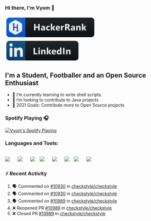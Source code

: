 ### Hi there, I'm Vyom 👋

<a href="https://www.hackerrank.com/VyomYadav">
    <img src="https://github.com/MikeCodesDotNET/ColoredBadges/blob/master/svg/dev/services/hackerrank.svg" alt="hackerrank" style="vertical-align:top; margin:6px 4px">
</a> 
<a href="https://www.linkedin.com/in/vyom-yadav-66a97918b/">
    <img src="https://github.com/MikeCodesDotNET/ColoredBadges/blob/master/svg/social/linkedin.svg" alt="gitter" style="vertical-align:top; margin:6px 4px">
</a>  

## I'm a Student, Footballer and an Open Source Enthusiast

- 🌱 I’m currently learning to write shell scripts.
- 👯 I’m looking to contribute to Java projects
- 🥅 2021 Goals: Contribute more to Open Source projects

### Spotify Playing 🎧

[<img src="https://novatorem-git-master-vyom-yadav.vercel.app/api/spotify" alt="Vyom's Spotify Playing" width="350" />](https://open.spotify.com/user/312oauov5ttlvf6hg6yygyiz3m4m)


### Languages and Tools:

<img src="https://qph.fs.quoracdn.net/main-qimg-48b7a3d8958565e7aa3ad4dbf2312770.webp" height="30"> &nbsp; &nbsp;  <img src="https://www.techbaz.org/Course/img/c-logo.png" height="30"> &nbsp; &nbsp;  <img src="https://image.flaticon.com/icons/png/512/25/25231.png" height="30"> &nbsp; <img src="https://resources.jetbrains.com/storage/products/intellij-idea/img/meta/intellij-idea_logo_300x300.png" height="30"> &nbsp; &nbsp; <img src="https://www.tinkercad.com/favicon.ico" height="30"> &nbsp; &nbsp;  <img src="https://upload.wikimedia.org/wikipedia/commons/thumb/e/e0/Git-logo.svg/1280px-Git-logo.svg.png" height="25">&nbsp; &nbsp;<img src="https://upload.wikimedia.org/wikipedia/commons/thumb/c/c3/Python-logo-notext.svg/1200px-Python-logo-notext.svg.png" height="25"> &nbsp; &nbsp; <img src="https://www.djangoproject.com/m/img/logos/django-logo-negative.png" height="25">
---

### :zap: Recent Activity

<!--START_SECTION:activity-->
1. 🗣 Commented on [#10930](https://github.com/checkstyle/checkstyle/issues/10930) in [checkstyle/checkstyle](https://github.com/checkstyle/checkstyle)
2. 🗣 Commented on [#10930](https://github.com/checkstyle/checkstyle/issues/10930) in [checkstyle/checkstyle](https://github.com/checkstyle/checkstyle)
3. 🗣 Commented on [#10989](https://github.com/checkstyle/checkstyle/issues/10989) in [checkstyle/checkstyle](https://github.com/checkstyle/checkstyle)
4. ❌ Reopened PR [#10989](https://github.com/checkstyle/checkstyle/pull/10989) in [checkstyle/checkstyle](https://github.com/checkstyle/checkstyle)
5. ❌ Closed PR [#10989](https://github.com/checkstyle/checkstyle/pull/10989) in [checkstyle/checkstyle](https://github.com/checkstyle/checkstyle)
<!--END_SECTION:activity-->






